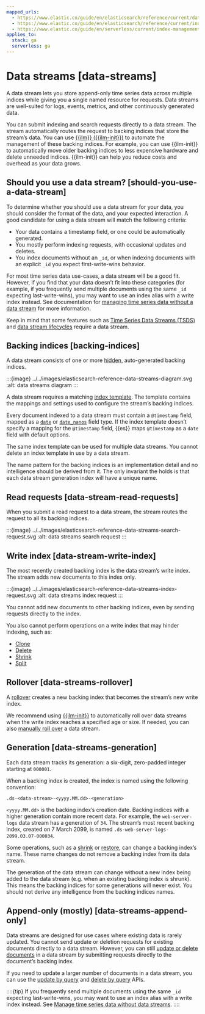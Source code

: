 ```yaml
---
mapped_urls:
  - https://www.elastic.co/guide/en/elasticsearch/reference/current/data-streams.html
  - https://www.elastic.co/guide/en/elasticsearch/reference/current/index-mgmt.html#manage-data-streams
  - https://www.elastic.co/guide/en/serverless/current/index-management.html#index-management-manage-data-streams
applies_to:
  stack: ga
  serverless: ga
---
```


# Data streams [data-streams]

A data stream lets you store append-only time series data across multiple indices while giving you a single named resource for requests. Data streams are well-suited for logs, events, metrics, and other continuously generated data.

You can submit indexing and search requests directly to a data stream. The stream automatically routes the request to backing indices that store the stream’s data. You can use [{{ilm}} ({{ilm-init}})](../lifecycle/index-lifecycle-management.md) to automate the management of these backing indices. For example, you can use {{ilm-init}} to automatically move older backing indices to less expensive hardware and delete unneeded indices. {{ilm-init}} can help you reduce costs and overhead as your data grows.


## Should you use a data stream? [should-you-use-a-data-stream]

To determine whether you should use a data stream for your data, you should consider the format of the data, and your expected interaction. A good candidate for using a data stream will match the following criteria:

* Your data contains a timestamp field, or one could be automatically generated.
* You mostly perform indexing requests, with occasional updates and deletes.
* You index documents without an `_id`, or when indexing documents with an explicit `_id` you expect first-write-wins behavior.

For most time series data use-cases, a data stream will be a good fit. However, if you find that your data doesn’t fit into these categories (for example, if you frequently send multiple documents using the same `_id` expecting last-write-wins), you may want to use an index alias with a write index instead. See documentation for [managing time series data without a data stream](../lifecycle/index-lifecycle-management/tutorial-automate-rollover.md#manage-time-series-data-without-data-streams) for more information.

Keep in mind that some features such as [Time Series Data Streams (TSDS)](../data-store/data-streams/time-series-data-stream-tsds.md) and [data stream lifecycles](../lifecycle/data-stream.md) require a data stream.


## Backing indices [backing-indices]

A data stream consists of one or more [hidden](asciidocalypse://docs/elasticsearch/docs/reference/elasticsearch/index-settings/index.md#index-hidden), auto-generated backing indices.

:::{image} ../../images/elasticsearch-reference-data-streams-diagram.svg
:alt: data streams diagram
:::

A data stream requires a matching [index template](templates.md). The template contains the mappings and settings used to configure the stream’s backing indices.

Every document indexed to a data stream must contain a `@timestamp` field, mapped as a [`date`](asciidocalypse://docs/elasticsearch/docs/reference/elasticsearch/mapping-reference/date.md) or [`date_nanos`](asciidocalypse://docs/elasticsearch/docs/reference/elasticsearch/mapping-reference/date_nanos.md) field type. If the index template doesn’t specify a mapping for the `@timestamp` field, {{es}} maps `@timestamp` as a `date` field with default options.

The same index template can be used for multiple data streams. You cannot delete an index template in use by a data stream.

The name pattern for the backing indices is an implementation detail and no intelligence should be derived from it. The only invariant the holds is that each data stream generation index will have a unique name.


## Read requests [data-stream-read-requests]

When you submit a read request to a data stream, the stream routes the request to all its backing indices.

:::{image} ../../images/elasticsearch-reference-data-streams-search-request.svg
:alt: data streams search request
:::


## Write index [data-stream-write-index]

The most recently created backing index is the data stream’s write index. The stream adds new documents to this index only.

:::{image} ../../images/elasticsearch-reference-data-streams-index-request.svg
:alt: data streams index request
:::

You cannot add new documents to other backing indices, even by sending requests directly to the index.

You also cannot perform operations on a write index that may hinder indexing, such as:

* [Clone](https://www.elastic.co/docs/api/doc/elasticsearch/operation/operation-indices-clone)
* [Delete](https://www.elastic.co/docs/api/doc/elasticsearch/operation/operation-indices-delete)
* [Shrink](https://www.elastic.co/docs/api/doc/elasticsearch/operation/operation-indices-shrink)
* [Split](https://www.elastic.co/docs/api/doc/elasticsearch/operation/operation-indices-split)


## Rollover [data-streams-rollover]

A [rollover](https://www.elastic.co/docs/api/doc/elasticsearch/operation/operation-indices-rollover) creates a new backing index that becomes the stream’s new write index.

We recommend using [{{ilm-init}}](../lifecycle/index-lifecycle-management.md) to automatically roll over data streams when the write index reaches a specified age or size. If needed, you can also [manually roll over](data-streams/use-data-stream.md#manually-roll-over-a-data-stream) a data stream.


## Generation [data-streams-generation]

Each data stream tracks its generation: a six-digit, zero-padded integer starting at `000001`.

When a backing index is created, the index is named using the following convention:

```text
.ds-<data-stream>-<yyyy.MM.dd>-<generation>
```

`<yyyy.MM.dd>` is the backing index’s creation date. Backing indices with a higher generation contain more recent data. For example, the `web-server-logs` data stream has a generation of `34`. The stream’s most recent backing index, created on 7 March 2099, is named `.ds-web-server-logs-2099.03.07-000034`.

Some operations, such as a [shrink](https://www.elastic.co/docs/api/doc/elasticsearch/operation/operation-indices-shrink) or [restore](../../deploy-manage/tools/snapshot-and-restore/restore-snapshot.md), can change a backing index’s name. These name changes do not remove a backing index from its data stream.

The generation of the data stream can change without a new index being added to the data stream (e.g. when an existing backing index is shrunk). This means the backing indices for some generations will never exist. You should not derive any intelligence from the backing indices names.


## Append-only (mostly) [data-streams-append-only]

Data streams are designed for use cases where existing data is rarely updated. You cannot send update or deletion requests for existing documents directly to a data stream. However, you can still [update or delete documents](data-streams/use-data-stream.md#update-delete-docs-in-a-backing-index) in a data stream by submitting requests directly to the document’s backing index.

If you need to update a larger number of documents in a data stream, you can use the [update by query](data-streams/use-data-stream.md#update-docs-in-a-data-stream-by-query) and [delete by query](data-streams/use-data-stream.md#delete-docs-in-a-data-stream-by-query) APIs.

::::{tip}
If you frequently send multiple documents using the same `_id` expecting last-write-wins, you may want to use an index alias with a write index instead. See [Manage time series data without data streams](../lifecycle/index-lifecycle-management/tutorial-automate-rollover.md#manage-time-series-data-without-data-streams).
::::


